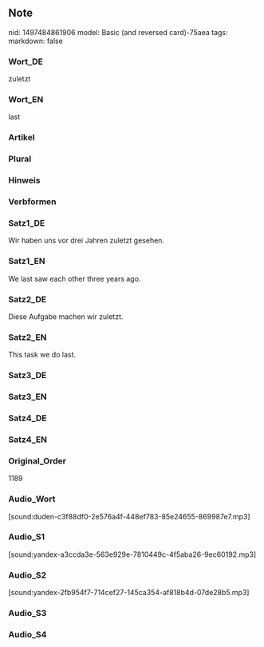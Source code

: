 ## Note
nid: 1497484861906
model: Basic (and reversed card)-75aea
tags: 
markdown: false

### Wort_DE
zuletzt

### Wort_EN
last

### Artikel


### Plural


### Hinweis


### Verbformen


### Satz1_DE
Wir haben uns vor drei Jahren zuletzt gesehen.

### Satz1_EN
We last saw each other three years ago.

### Satz2_DE
Diese Aufgabe machen wir zuletzt.

### Satz2_EN
This task we do last.

### Satz3_DE


### Satz3_EN


### Satz4_DE


### Satz4_EN


### Original_Order
1189

### Audio_Wort
[sound:duden-c3f88df0-2e576a4f-448ef783-85e24655-869987e7.mp3]

### Audio_S1
[sound:yandex-a3ccda3e-563e929e-7810449c-4f5aba26-9ec60192.mp3]

### Audio_S2
[sound:yandex-2fb954f7-714cef27-145ca354-af818b4d-07de28b5.mp3]

### Audio_S3


### Audio_S4


